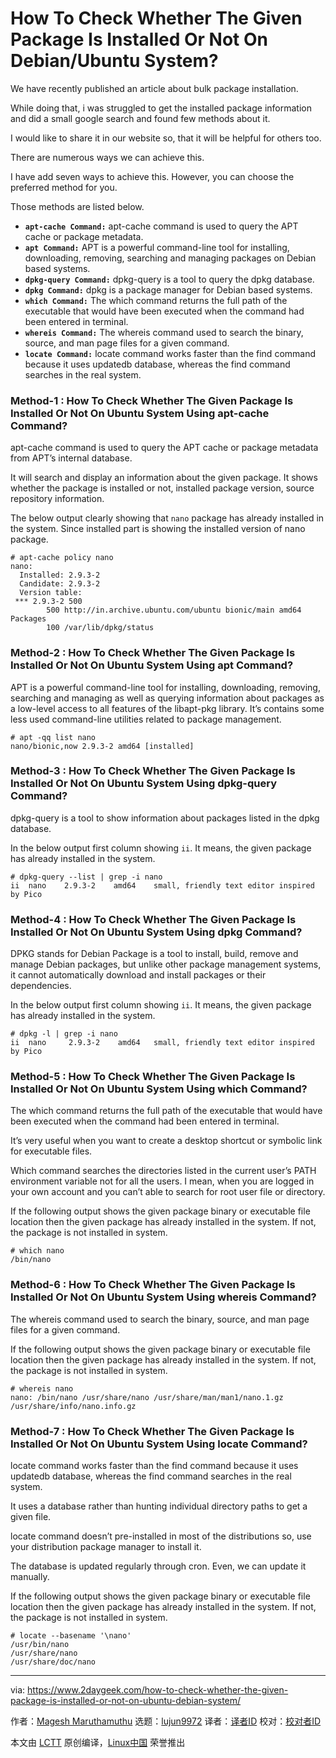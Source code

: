[#]: collector: (lujun9972)
[#]: translator: ( )
[#]: reviewer: ( )
[#]: publisher: ( )
[#]: url: ( )
[#]: subject: (How To Check Whether The Given Package Is Installed Or Not On Debian/Ubuntu System?)
[#]: via: (https://www.2daygeek.com/how-to-check-whether-the-given-package-is-installed-or-not-on-ubuntu-debian-system/)
[#]: author: (Magesh Maruthamuthu https://www.2daygeek.com/author/magesh/)

How To Check Whether The Given Package Is Installed Or Not On Debian/Ubuntu System?
======

We have recently published an article about bulk package installation.

While doing that, i was struggled to get the installed package information and did a small google search and found few methods about it.

I would like to share it in our website so, that it will be helpful for others too.

There are numerous ways we can achieve this.

I have add seven ways to achieve this. However, you can choose the preferred method for you.

Those methods are listed below.

  * **`apt-cache Command:`** apt-cache command is used to query the APT cache or package metadata.
  * **`apt Command:`** APT is a powerful command-line tool for installing, downloading, removing, searching and managing packages on Debian based systems.
  * **`dpkg-query Command:`** dpkg-query is a tool to query the dpkg database.
  * **`dpkg Command:`** dpkg is a package manager for Debian based systems.
  * **`which Command:`** The which command returns the full path of the executable that would have been executed when the command had been entered in terminal.
  * **`whereis Command:`** The whereis command used to search the binary, source, and man page files for a given command.
  * **`locate Command:`** locate command works faster than the find command because it uses updatedb database, whereas the find command searches in the real system.



### Method-1 : How To Check Whether The Given Package Is Installed Or Not On Ubuntu System Using apt-cache Command?

apt-cache command is used to query the APT cache or package metadata from APT’s internal database.

It will search and display an information about the given package. It shows whether the package is installed or not, installed package version, source repository information.

The below output clearly showing that `nano` package has already installed in the system. Since installed part is showing the installed version of nano package.

```
# apt-cache policy nano
nano:
  Installed: 2.9.3-2
  Candidate: 2.9.3-2
  Version table:
 *** 2.9.3-2 500
        500 http://in.archive.ubuntu.com/ubuntu bionic/main amd64 Packages
        100 /var/lib/dpkg/status
```

### Method-2 : How To Check Whether The Given Package Is Installed Or Not On Ubuntu System Using apt Command?

APT is a powerful command-line tool for installing, downloading, removing, searching and managing as well as querying information about packages as a low-level access to all features of the libapt-pkg library. It’s contains some less used command-line utilities related to package management.

```
# apt -qq list nano
nano/bionic,now 2.9.3-2 amd64 [installed]
```

### Method-3 : How To Check Whether The Given Package Is Installed Or Not On Ubuntu System Using dpkg-query Command?

dpkg-query is a tool to show information about packages listed in the dpkg database.

In the below output first column showing `ii`. It means, the given package has already installed in the system.

```
# dpkg-query --list | grep -i nano
ii  nano    2.9.3-2    amd64    small, friendly text editor inspired by Pico
```

### Method-4 : How To Check Whether The Given Package Is Installed Or Not On Ubuntu System Using dpkg Command?

DPKG stands for Debian Package is a tool to install, build, remove and manage Debian packages, but unlike other package management systems, it cannot automatically download and install packages or their dependencies.

In the below output first column showing `ii`. It means, the given package has already installed in the system.

```
# dpkg -l | grep -i nano
ii  nano     2.9.3-2    amd64   small, friendly text editor inspired by Pico
```

### Method-5 : How To Check Whether The Given Package Is Installed Or Not On Ubuntu System Using which Command?

The which command returns the full path of the executable that would have been executed when the command had been entered in terminal.

It’s very useful when you want to create a desktop shortcut or symbolic link for executable files.

Which command searches the directories listed in the current user’s PATH environment variable not for all the users. I mean, when you are logged in your own account and you can’t able to search for root user file or directory.

If the following output shows the given package binary or executable file location then the given package has already installed in the system. If not, the package is not installed in system.

```
# which nano
/bin/nano
```

### Method-6 : How To Check Whether The Given Package Is Installed Or Not On Ubuntu System Using whereis Command?

The whereis command used to search the binary, source, and man page files for a given command.

If the following output shows the given package binary or executable file location then the given package has already installed in the system. If not, the package is not installed in system.

```
# whereis nano
nano: /bin/nano /usr/share/nano /usr/share/man/man1/nano.1.gz /usr/share/info/nano.info.gz
```

### Method-7 : How To Check Whether The Given Package Is Installed Or Not On Ubuntu System Using locate Command?

locate command works faster than the find command because it uses updatedb database, whereas the find command searches in the real system.

It uses a database rather than hunting individual directory paths to get a given file.

locate command doesn’t pre-installed in most of the distributions so, use your distribution package manager to install it.

The database is updated regularly through cron. Even, we can update it manually.

If the following output shows the given package binary or executable file location then the given package has already installed in the system. If not, the package is not installed in system.

```
# locate --basename '\nano'
/usr/bin/nano
/usr/share/nano
/usr/share/doc/nano
```
--------------------------------------------------------------------------------

via: https://www.2daygeek.com/how-to-check-whether-the-given-package-is-installed-or-not-on-ubuntu-debian-system/

作者：[Magesh Maruthamuthu][a]
选题：[lujun9972][b]
译者：[译者ID](https://github.com/译者ID)
校对：[校对者ID](https://github.com/校对者ID)

本文由 [LCTT](https://github.com/LCTT/TranslateProject) 原创编译，[Linux中国](https://linux.cn/) 荣誉推出

[a]: https://www.2daygeek.com/author/magesh/
[b]: https://github.com/lujun9972
